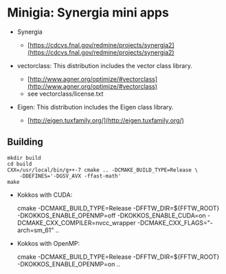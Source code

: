 # Minigia: Synergia mini apps

* Synergia
	* [https://cdcvs.fnal.gov/redmine/projects/synergia2](https://cdcvs.fnal.gov/redmine/projects/synergia2)

* vectorclass: This distribution includes the vector class library.
	* [http://www.agner.org/optimize/#vectorclass](http://www.agner.org/optimize/#vectorclass)
	* see vectorclass/license.txt

* Eigen: This distribution includes the Eigen class library.
    * [http://eigen.tuxfamily.org/](http://eigen.tuxfamily.org/)

## Building
    mkdir build 
    cd build
    CXX=/usr/local/bin/g++-7 cmake .. -DCMAKE_BUILD_TYPE=Release \
        -DDEFINES='-DGSV_AVX -ffast-math'
    make


* Kokkos with CUDA:

    cmake -DCMAKE_BUILD_TYPE=Release -DFFTW_DIR=${FFTW_ROOT} -DKOKKOS_ENABLE_OPENMP=off -DKOKKOS_ENABLE_CUDA=on -DCMAKE_CXX_COMPILER=nvcc_wrapper -DCMAKE_CXX_FLAGS="-arch=sm_61" ..

* Kokkos with OpenMP:

    cmake -DCMAKE_BUILD_TYPE=Release -DFFTW_DIR=${FFTW_ROOT} -DKOKKOS_ENABLE_OPENMP=on ..
